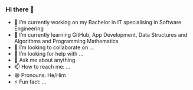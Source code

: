 ### Hi there 👋

<!--
**OlPaddy/OlPaddy** is a ✨ _special_ ✨ repository because its `README.md` (this file) appears on your GitHub profile.

Here are some ideas to get you started:
-->
- 🔭 I’m currently working on my Bachelor in IT specialising in Software Engineering
- 🌱 I’m currently learning GitHub, App Development, Data Structures and Algorithms and Programming Mathematics
- 👯 I’m looking to collaborate on ...
- 🤔 I’m looking for help with ...
- 💬 Ask me about anything
- 📫 How to reach me: ...
- 😄 Pronouns: He/Him
- ⚡ Fun fact: ...

